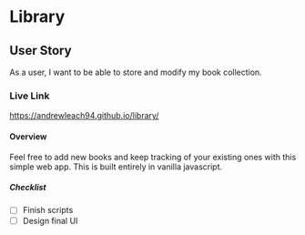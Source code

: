 # Library
## User Story
As a user, I want to be able to store and modify my book collection.

### Live Link
https://andrewleach94.github.io/library/

#### Overview
Feel free to add new books and keep tracking of your existing ones with this simple web app. This is built entirely in vanilla javascript.

##### Checklist
- [ ] Finish scripts 
- [ ] Design final UI
